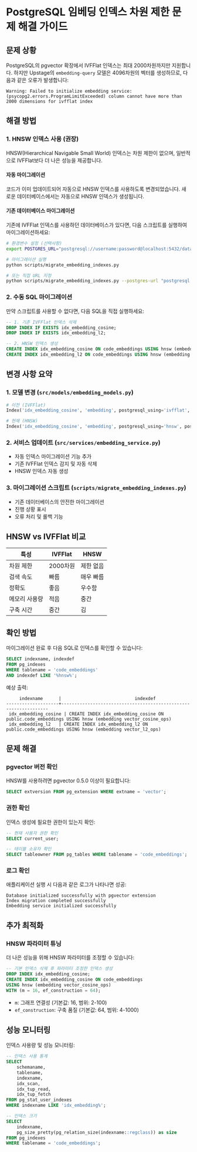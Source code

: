 # PostgreSQL 임베딩 인덱스 차원 제한 문제 해결 가이드

## 문제 상황

PostgreSQL의 pgvector 확장에서 IVFFlat 인덱스는 최대 2000차원까지만 지원합니다. 하지만 Upstage의 `embedding-query` 모델은 4096차원의 벡터를 생성하므로, 다음과 같은 오류가 발생합니다:

```
Warning: Failed to initialize embedding service: (psycopg2.errors.ProgramLimitExceeded) column cannot have more than 2000 dimensions for ivfflat index
```

## 해결 방법

### 1. HNSW 인덱스 사용 (권장)

HNSW(Hierarchical Navigable Small World) 인덱스는 차원 제한이 없으며, 일반적으로 IVFFlat보다 더 나은 성능을 제공합니다.

#### 자동 마이그레이션

코드가 이미 업데이트되어 자동으로 HNSW 인덱스를 사용하도록 변경되었습니다. 새로운 데이터베이스에서는 자동으로 HNSW 인덱스가 생성됩니다.

#### 기존 데이터베이스 마이그레이션

기존에 IVFFlat 인덱스를 사용하던 데이터베이스가 있다면, 다음 스크립트를 실행하여 마이그레이션하세요:

```bash
# 환경변수 설정 (선택사항)
export POSTGRES_URL="postgresql://username:password@localhost:5432/database_name"

# 마이그레이션 실행
python scripts/migrate_embedding_indexes.py

# 또는 직접 URL 지정
python scripts/migrate_embedding_indexes.py --postgres-url "postgresql://username:password@localhost:5432/database_name"
```

### 2. 수동 SQL 마이그레이션

만약 스크립트를 사용할 수 없다면, 다음 SQL을 직접 실행하세요:

```sql
-- 1. 기존 IVFFlat 인덱스 삭제
DROP INDEX IF EXISTS idx_embedding_cosine;
DROP INDEX IF EXISTS idx_embedding_l2;

-- 2. HNSW 인덱스 생성
CREATE INDEX idx_embedding_cosine ON code_embeddings USING hnsw (embedding vector_cosine_ops);
CREATE INDEX idx_embedding_l2 ON code_embeddings USING hnsw (embedding vector_l2_ops);
```

## 변경 사항 요약

### 1. 모델 변경 (`src/models/embedding_models.py`)

```python
# 이전 (IVFFlat)
Index('idx_embedding_cosine', 'embedding', postgresql_using='ivfflat', postgresql_ops={'embedding': 'vector_cosine_ops'}),

# 현재 (HNSW)
Index('idx_embedding_cosine', 'embedding', postgresql_using='hnsw', postgresql_ops={'embedding': 'vector_cosine_ops'}),
```

### 2. 서비스 업데이트 (`src/services/embedding_service.py`)

- 자동 인덱스 마이그레이션 기능 추가
- 기존 IVFFlat 인덱스 감지 및 자동 삭제
- HNSW 인덱스 자동 생성

### 3. 마이그레이션 스크립트 (`scripts/migrate_embedding_indexes.py`)

- 기존 데이터베이스의 안전한 마이그레이션
- 진행 상황 표시
- 오류 처리 및 롤백 기능

## HNSW vs IVFFlat 비교

| 특성 | IVFFlat | HNSW |
|------|---------|------|
| 차원 제한 | 2000차원 | 제한 없음 |
| 검색 속도 | 빠름 | 매우 빠름 |
| 정확도 | 좋음 | 우수함 |
| 메모리 사용량 | 적음 | 중간 |
| 구축 시간 | 중간 | 김 |

## 확인 방법

마이그레이션 완료 후 다음 SQL로 인덱스를 확인할 수 있습니다:

```sql
SELECT indexname, indexdef 
FROM pg_indexes 
WHERE tablename = 'code_embeddings' 
AND indexdef LIKE '%hnsw%';
```

예상 출력:
```
     indexname      |                            indexdef                             
--------------------+-----------------------------------------------------------------
 idx_embedding_cosine | CREATE INDEX idx_embedding_cosine ON public.code_embeddings USING hnsw (embedding vector_cosine_ops)
 idx_embedding_l2   | CREATE INDEX idx_embedding_l2 ON public.code_embeddings USING hnsw (embedding vector_l2_ops)
```

## 문제 해결

### pgvector 버전 확인

HNSW를 사용하려면 pgvector 0.5.0 이상이 필요합니다:

```sql
SELECT extversion FROM pg_extension WHERE extname = 'vector';
```

### 권한 확인

인덱스 생성에 필요한 권한이 있는지 확인:

```sql
-- 현재 사용자 권한 확인
SELECT current_user;

-- 테이블 소유자 확인
SELECT tableowner FROM pg_tables WHERE tablename = 'code_embeddings';
```

### 로그 확인

애플리케이션 실행 시 다음과 같은 로그가 나타나면 성공:

```
Database initialized successfully with pgvector extension
Index migration completed successfully
Embedding service initialized successfully
```

## 추가 최적화

### HNSW 파라미터 튜닝

더 나은 성능을 위해 HNSW 파라미터를 조정할 수 있습니다:

```sql
-- 기본 인덱스 삭제 후 파라미터 조정한 인덱스 생성
DROP INDEX idx_embedding_cosine;
CREATE INDEX idx_embedding_cosine ON code_embeddings 
USING hnsw (embedding vector_cosine_ops) 
WITH (m = 16, ef_construction = 64);
```

- `m`: 그래프 연결성 (기본값: 16, 범위: 2-100)
- `ef_construction`: 구축 품질 (기본값: 64, 범위: 4-1000)

## 성능 모니터링

인덱스 사용량 및 성능 모니터링:

```sql
-- 인덱스 사용 통계
SELECT 
    schemaname,
    tablename,
    indexname,
    idx_scan,
    idx_tup_read,
    idx_tup_fetch
FROM pg_stat_user_indexes 
WHERE indexname LIKE 'idx_embedding%';

-- 인덱스 크기
SELECT 
    indexname,
    pg_size_pretty(pg_relation_size(indexname::regclass)) as size
FROM pg_indexes 
WHERE tablename = 'code_embeddings';
``` 